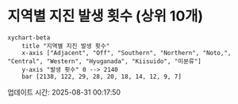# 지역별 지진 발생 횟수 (상위 10개)

```mermaid
xychart-beta
    title "지역별 지진 발생 횟수"
    x-axis ["Adjacent", "Off", "Southern", "Northern", "Noto,", "Central", "Western", "Hyuganada", "Kiisuido", "미분류"]
    y-axis "발생 횟수" 0 --> 2140
    bar [2138, 122, 29, 28, 20, 18, 14, 12, 9, 7]
```

업데이트 시간: 2025-08-31 00:17:50
